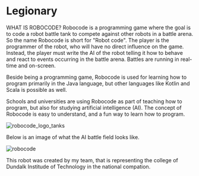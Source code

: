 # Legionary

WHAT IS ROBOCODE?
Robocode is a programming game where the goal is to code a robot battle tank to compete against other robots in a battle arena. So the name Robocode is short for "Robot code". The player is the programmer of the robot, who will have no direct influence on the game. Instead, the player must write the AI of the robot telling it how to behave and react to events occurring in the battle arena. Battles are running in real-time and on-screen.

Beside being a programming game, Robocode is used for learning how to program primarily in the Java language, but other languages like Kotlin and Scala is possible as well.

Schools and universities are using Robocode as part of teaching how to program, but also for studying artificial intelligence (AI). The concept of Robocode is easy to understand, and a fun way to learn how to program.

![robocode_logo_tanks](https://user-images.githubusercontent.com/30758550/223100747-a57ad136-ed35-4ac9-a52d-cddcd4203bac.png)

Below is an image of what the AI battle field looks like.

![robocode](https://user-images.githubusercontent.com/30758550/223101016-22a505ee-4b31-43a4-9f84-c52d07e6181f.png)


This robot was created by my team, that is representing the college of Dundalk Institude of Technology in the national compation.
